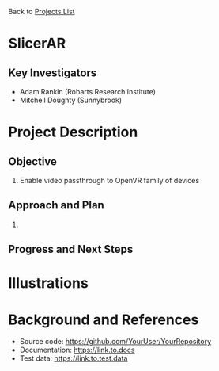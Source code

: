 Back to [Projects List](../../README.md#ProjectsList)

# SlicerAR

## Key Investigators

- Adam Rankin (Robarts Research Institute)
- Mitchell Doughty (Sunnybrook)

# Project Description

<!-- Add a short paragraph describing the project. -->

## Objective

1. Enable video passthrough to OpenVR family of devices

## Approach and Plan

1.

## Progress and Next Steps

<!--Describe progress and next steps in a few bullet points as you are making progress.-->

# Illustrations

<!--Add pictures and links to videos that demonstrate what has been accomplished.-->

<!--![Description of picture](Example2.jpg)-->

<!--![Some more images](Example2.jpg)-->

# Background and References

<!--Use this space for information that may help people better understand your project, like links to papers, source code, or data.-->

- Source code: https://github.com/YourUser/YourRepository
- Documentation: https://link.to.docs
- Test data: https://link.to.test.data
